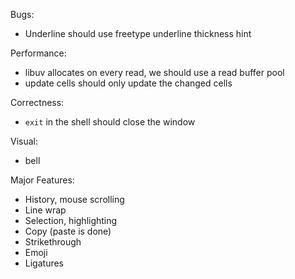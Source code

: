 Bugs:

* Underline should use freetype underline thickness hint

Performance:

* libuv allocates on every read, we should use a read buffer pool
* update cells should only update the changed cells

Correctness:

* `exit` in the shell should close the window

Visual:

* bell

Major Features:

* History, mouse scrolling
* Line wrap
* Selection, highlighting
* Copy (paste is done)
* Strikethrough
* Emoji
* Ligatures

